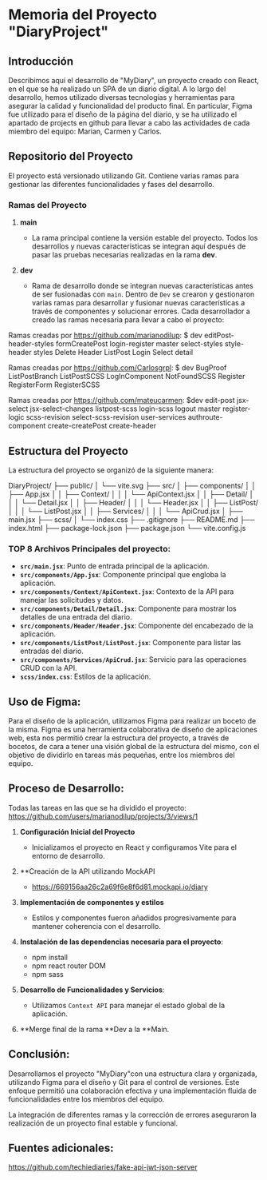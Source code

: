 # Memoria del Proyecto "DiaryProject"

## Introducción

Describimos aquí  el desarrollo de "MyDiary", un proyecto creado con React, en el que se ha realizado un SPA de un diario digital. A lo largo del desarrollo, hemos utilizado diversas tecnologías y herramientas para asegurar la calidad y funcionalidad del producto final. En particular, Figma fue utilizado para el diseño de la página del diario, y se ha utilizado el apartado de projects en github para llevar a cabo las actividades de cada miembro del equipo: Marian, Carmen y Carlos.

## Repositorio del Proyecto

El proyecto está versionado utilizando Git. Contiene varias ramas para gestionar las diferentes funcionalidades y fases del desarrollo.

### Ramas del Proyecto

1. **main**
   - La rama principal contiene la versión estable del proyecto. Todos los desarrollos y nuevas características se integran aquí después de pasar las pruebas necesarias realizadas en la rama **dev**.

2. **dev**
   - Rama de desarrollo donde se integran nuevas características antes de ser fusionadas con `main`. Dentro de `Dev` se crearon y gestionaron varias ramas para desarrollar y fusionar nuevas características a través de componentes y solucionar errores. Cada desarrollador a creado las ramas necesaria para llevar a cabo el proyecto:

Ramas creadas por https://github.com/marianodilup:
$ dev
editPost-header-styles
formCreatePost
login-register
master
select-styles
style-header
styles
Delete
Header
ListPost
Login
 Select
detail

Ramas creadas por https://github.com/Carlosgrpl: 
$ dev
  BugProof
  ListPostBranch
  ListPostSCSS
  LogInComponent
  NotFoundSCSS
  Register
  RegisterForm
  RegisterSCSS

  Ramas creadas por https://github.com/mateucarmen:
$dev
edit-post
jsx-select
jsx-select-changes
listpost-scss
login-scss
logout
master
register-logic
scss-revision
select-scss-revision
user-services
authroute-component
create-createPost
create-header


## Estructura del Proyecto
La estructura del proyecto se organizó de la siguiente manera:

DiaryProject/
├── public/
│ └── vite.svg
├── src/
│ ├── components/
│ │ ├── App.jsx
│ │ ├── Context/
│ │ │ └── ApiContext.jsx
│ │ ├── Detail/
│ │ │ └── Detail.jsx
│ │ ├── Header/
│ │ │ └── Header.jsx
│ │ ├── ListPost/
│ │ │ └── ListPost.jsx
│ │ ├── Services/
│ │ │ └── ApiCrud.jsx
│ ├── main.jsx
├── scss/
│ └── index.css
├── .gitignore
├── README.md
├── index.html
├── package-lock.json
├── package.json
└── vite.config.js



### TOP 8 Archivos Principales del proyecto:

- **`src/main.jsx`**: Punto de entrada principal de la aplicación.
- **`src/components/App.jsx`**: Componente principal que engloba la aplicación.
- **`src/components/Context/ApiContext.jsx`**: Contexto de la API para manejar las solicitudes y datos.
- **`src/components/Detail/Detail.jsx`**: Componente para mostrar los detalles de una entrada del diario.
- **`src/components/Header/Header.jsx`**: Componente del encabezado de la aplicación.
- **`src/components/ListPost/ListPost.jsx`**: Componente para listar las entradas del diario.
- **`src/components/Services/ApiCrud.jsx`**: Servicio para las operaciones CRUD con la API.
- **`scss/index.css`**: Estilos de la aplicación.

## Uso de Figma:

Para el diseño de la aplicación, utilizamos Figma para realizar un boceto de la misma. Figma es una herramienta colaborativa de diseño de aplicaciones web, esta nos permitió crear la estructura del proyecto, a través de bocetos, de cara a tener una visión global de la estructura del mismo, con el objetivo de dividirlo en tareas más pequeñas, entre los miembros del equipo.


## Proceso de Desarrollo:

Todas las tareas en las que se ha dividido el proyecto: 
https://github.com/users/marianodilup/projects/3/views/1

1. **Configuración Inicial del Proyecto**
   - Inicializamos el proyecto en React y configuramos Vite para el entorno de desarrollo.

2. **Creación de la API utilizando MockAPI
   - https://669156aa26c2a69f6e8f6d81.mockapi.io/diary

3. **Implementación de componentes y estilos**
   - Estilos y componentes fueron añadidos progresivamente para mantener coherencia con el desarrollo.

3. **Instalación de las dependencias necesaria para el proyecto**: 
   - npm install 
   - npm react router DOM
   - npm sass

4. **Desarrollo de Funcionalidades y Servicios**:
   - Utilizamos `Context API` para manejar el estado global de la aplicación.

5. **Merge final de la rama **Dev a la **Main.

## Conclusión:

Desarrollamos el proyecto "MyDiary"con una estructura clara y organizada, utilizando Figma para el diseño y Git para el control de versiones. Este enfoque permitió una colaboración efectiva y una implementación fluida de funcionalidades entre los miembros del equipo.

La integración de diferentes ramas y la corrección de errores aseguraron la realización de un proyecto final estable y funcional.



## Fuentes adicionales:

https://github.com/techiediaries/fake-api-jwt-json-server
